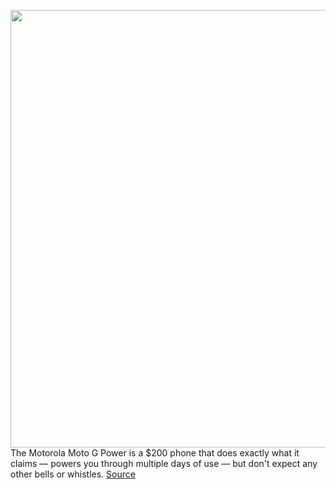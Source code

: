 <img src='https://cdn.vox-cdn.com/thumbor/iuAzdnXPolPTkt161Arv2tpic48=/0x0:2040x1360/1200x675/filters:focal(989x603:1315x929)/cdn.vox-cdn.com/uploads/chorus_image/image/68793085/ajohnson_210205_4399_0003.0.jpg' width='700px' /><br/>
The Motorola Moto G Power is a $200 phone that does exactly what it claims — powers you through multiple days of use — but don't expect any other bells or whistles.
<a href='https://www.theverge.com/22268805/motorola-moto-g-power-2021-review'> Source <a/>